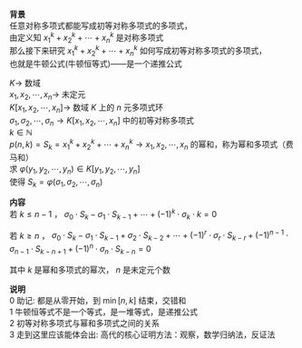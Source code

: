 **背景**    
任意对称多项式都能写成初等对称多项式的多项式，    
由定义知 $x_1^k+x_2^k+\cdots+x_n^k$ 是对称多项式    
那么接下来研究 $x_1^k+x_2^k+\cdots+x_n^k$ 如何写成初等对称多项式的多项式，    
也就是牛顿公式(牛顿恒等式)——是一个递推公式    
    
 $K\longrightarrow$ 数域    
 $x_1,x_2,\cdots,x_n\longrightarrow$ 未定元    
 $K[x_1,x_2,\cdots,x_n]\longrightarrow$ 数域 $K$ 上的 $n$ 元多项式环    
 $\sigma_1,\sigma_2,\cdots,\sigma_n\longrightarrow K[x_1,x_2,\cdots,x_n]$ 中的初等对称多项式    
 $k\in\mathbb{N}$     
 $p(n,k)=S_k=x_1^k+x_2^k+\cdots+x_n^k\longrightarrow x_1,x_2,\cdots,x_n$ 的幂和，称为幂和多项式（费马和）    
求 $\varphi(y_1,y_2,\cdots,y_n)\in K[y_1,y_2,\cdots,y_n]$     
使得 $S_k=\varphi(\sigma_1,\sigma_2,\cdots,\sigma_n)$     
    
**内容**    
若 $k\leq n-1$ ， $\sigma_0\cdot S_k-\sigma_1\cdot S_{k-1}+\cdots+(-1)^k\cdot\sigma_k\cdot k=0$     
    
若 $k\geq n$ ， $\sigma_0\cdot S_k-\sigma_1\cdot S_{k-1}+\sigma_2\cdot S_{k-2}+\cdots+(-1)^r\cdot\sigma_r\cdot S_{k-r}+(-1)^{n-1}\cdot\sigma_{n-1}\cdot S_{k-n+1}+(-1)^n\cdot\sigma_n\cdot S_{k-n}=0$     
    
其中 $k$ 是幂和多项式的幂次， $n$ 是未定元个数    
    
**说明**    
0 助记: 都是从零开始，到 $\min[n,k]$ 结束，交错和    
1 牛顿恒等式不是一个等式，是一堆等式，是递推公式    
2 初等对称多项式与幂和多项式之间的关系    
3 走到这里应该能体会出: 高代的核心证明方法：观察，数学归纳法，反证法    
